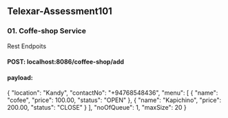 ## Telexar-Assessment101

### 01. Coffe-shop Service 
Rest Endpoits
#### POST: localhost:8086/coffee-shop/add 
#### payload: 
  {
    "location": "Kandy",
    "contactNo": "+94768548436",
    "menu": [
        {
            "name": "cofee",
            "price": 100.00,
            "status": "OPEN"
        },
        {
            "name": "Kapichino",
            "price": 200.00,
            "status": "CLOSE"
        }
    ],
    "noOfQueue": 1,
    "maxSize": 20
}

   
